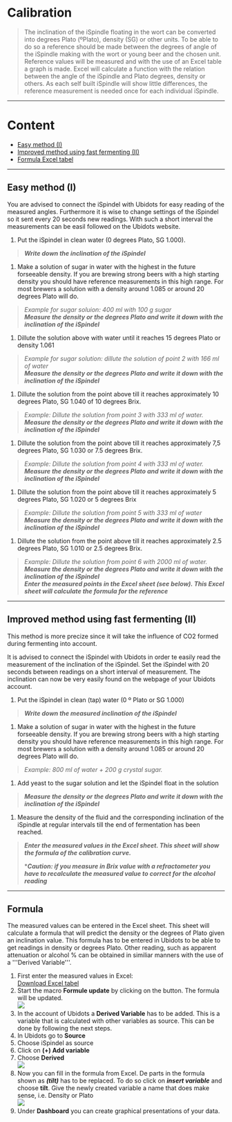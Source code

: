 # Calibration

>The inclination of the iSpindle floating in the wort can be converted into degrees Plato (ºPlato), density (SG) or other units. To be able to do so a reference should be made between the degrees of angle of the iSpindle making with the wort or young beer and the chosen unit. Reference values will be measured and with the use of an Excel table a graph is made. Excel will calculate a function with the relation between the angle of the iSpindle and  Plato degrees, density or others. As each self built iSpindle will show little differences, the reference measurement is needed once for each individual iSpindle. 

***

# Content
- [Easy method (I)](#easy-method-(I))
- [Improved method using fast fermenting (II)](#improved-method-using-fast-fermenting-(II))
- [Formula Excel tabel](#formula)

***

## Easy method (I)

You are advised to connect the iSpindel with Ubidots for easy reading of the measured angles. Furthermore it is wise to change settings of the iSpindel so it sent every 20 seconds new readings. With such a short interval the measurements can be easil followed on the Ubidots website.

1. Put the iSpindel in clean water (0 degrees Plato, SG 1.000).   
> ***Write down the inclination of the iSpindel***

1. Make a solution of sugar in water with the highest in the future forseeable density. If you are brewing strong beers with a high starting density you should have reference measurements in this high range. For most brewers a solution with a density around 1.085 or around 20 degrees Plato will do.      
> *Example for sugar soluion: 400 ml with 100 g sugar*     
> ***Measure the density or the degrees Plato and write it down with the inclination of the iSpindel***

1. Dillute the solution above with water until it reaches 15 degrees Plato or density 1.061       
>*Example for sugar solution: dillute the solution of point 2 with 166 ml of water*     
>***Measure the density or the degrees Plato and write it down with the inclination of the iSpindel***        

1. Dillute the solution from the point above till it reaches approximately 10 degrees Plato, SG 1.040 of 10 degrees Brix.       
>*Example: Dillute the solution from point 3 with 333 ml of water.*        
>***Measure the density or the degrees Plato and write it down with the inclination of the iSpindel***     

1. Dillute the solution from the point above till it reaches approximately 7,5 degrees Plato, SG 1.030 or 7.5 degrees Brix.
>*Example: Dillute the solution from point 4 with 333 ml of water.*        
>***Measure the density or the degrees Plato and write it down with the inclination of the iSpindel***     

1. Dillute the solution from the point above till it reaches approximately 5 degrees Plato, SG 1.020 or 5 degrees Brix
>*Example: Dillute the solution from point 5 with 333 ml of water*        
>***Measure the density or the degrees Plato and write it down with the inclination of the iSpindel***   

1. Dillute the solution from the point above till it reaches approximately 2.5 degrees Plato, SG 1.010 or 2.5 degrees Brix.     
>*Example: Dillute the solution from point 6 with 2000 ml of water.*      
>***Measure the density or the degrees Plato and write it down with the inclination of the iSpindel        
>Enter the measured points in the Excel sheet (see below). This Excel sheet will calculate the formula for the reference***

***
 
## Improved method using fast fermenting (II)

This method is more precize since it will take the influence of CO2 formed during fermenting into account.

It is advised to connect the iSpindel with Ubidots in order te easily read the measurement of the inclination of the iSpindel. Set the iSpindel with 20 seconds between readings on a short interval of measurement. The inclination can now be very easily found on the webpage of your Ubidots account.

1. Put the iSpindel in clean (tap) water (0 º Plato or SG 1.000)      
>***Write down the measured inclination of the iSpindel***

1. Make a solution of sugar in water with the highest in the future forseeable density. If you are brewing strong beers with a high starting density you should have reference measurements in this high range. For most brewers a solution with a density around 1.085 or around 20 degrees Plato will do.     
>*Example: 800 ml of water + 200 g crystal sugar.*

1. Add yeast to the sugar solution and let the iSpindel float in the solution         
>***Measure the density or the degrees Plato and write it down with the inclination of the iSpindel***

1. Measure the density of the fluid and the corresponding inclination of the iSpindle at regular intervals till the end of fermentation has been reached.      
>***Enter the measured values in the Excel sheet. This sheet will show the formula of the calibration curve.***     
>
>****Caution: if you measure in Brix value with a refractometer you have to recalculate the measured value to correct for the alcohol reading*** 

***

## Formula

The measured values can be entered in the Excel sheet. This sheet will calculate a formula that will predict the density or the degrees of Plato given an inclination value. This formula has to be entered in Ubidots to be able to get readings in density or degrees Plato.
Other reading, such as apparent attenuation or alcohol % can be obtained in similiar manners with the use of a '''Derived Variable'''.

1. First enter the measured values in Excel:    
[Download Excel tabel](https://github.com/universam1/iSpindel/blob/master/docs/Kalibrierung.xlsm)
2. Start the macro **Formule update** by clicking on the button. The formula will be updated.     
![](https://github.com/universam1/iSpindel/blob/master/docs/Excelcalc.jpg)
3. In the account of Ubidots a **Derived Variable** has to be added. This is a variable that is calculated with other variables as source. This can be done by following the next steps.
4. In Ubidots go to **Source**
5. Choose iSpindel as source
6. Click on **(+) Add variable** 
7. Choose **Derived**      
![](https://github.com/universam1/iSpindel/blob/master/docs/Ubiderived.jpg)
8. Now you can fill in the formula from Excel. De parts in the formula shown as ***(tilt)*** has to be replaced. To do so click on ***insert variable*** and choose **tilt**. Give the newly created variable a name that does make sense, i.e. Density or Plato     
![](https://github.com/universam1/iSpindel/blob/master/docs/Ubiplato.jpg)
9. Under **Dashboard** you can create graphical presentations of your data.
